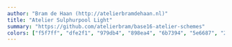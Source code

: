 ```yaml
---
author: "Bram de Haan (http://atelierbramdehaan.nl)"
title: "Atelier Sulphurpool Light"
summary: "https://github.com/atelierbram/base16-atelier-schemes"
colors: ["f5f7ff", "dfe2f1", "979db4", "898ea4", "6b7394", "5e6687", "293256", "202746", "c94922", "c76b29", "c08b30", "ac9739", "22a2c9", "3d8fd1", "6679cc", "9c637a"]
---
```

